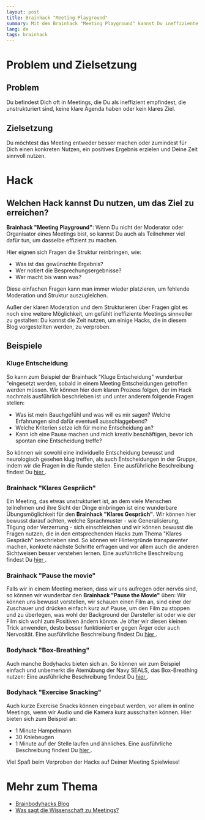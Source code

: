 ```yaml
---
layout: post
title: Brainhack "Meeting Playground"
summary: Mit dem Brainhack "Meeting Playground" kannst Du ineffiziente Meetings mal auf eine andere Weise nutzen und dabei auch noch Spaß haben und lernen.
lang: de
tags: brainhack
---
```


# Problem und Zielsetzung

## Problem
Du befindest Dich oft in Meetings, die Du als ineffizient empfindest, die unstrukturiert sind, keine klare Agenda haben oder kein klares Ziel.

## Zielsetzung
Du möchtest das Meeting entweder besser machen oder zumindest für Dich einen konkreten Nutzen, ein positives Ergebnis erzielen und Deine Zeit sinnvoll nutzen.

# Hack

## Welchen Hack kannst Du nutzen, um das Ziel zu erreichen?
**Brainhack "Meeting Playground"**:
Wenn Du nicht der Moderator oder Organisator eines Meetings bist, so kannst Du auch als Teilnehmer viel dafür tun, um dasselbe effizient zu machen.

Hier eignen sich Fragen die Struktur reinbringen, wie:
- Was ist das gewünschte Ergebnis?
- Wer notiert die Besprechungsergebnisse?
- Wer macht bis wann was?

Diese einfachen Fragen kann man immer wieder platzieren, um fehlende Moderation und Struktur auszugleichen.

Außer der klaren Moderation und dem Strukturieren über Fragen gibt es noch eine weitere Möglichkeit, um gefühlt ineffiziente Meetings sinnvoller zu gestalten:
Du kannst die Zeit nutzen, um einige Hacks, die in diesem Blog vorgestellten werden, zu verproben.

## Beispiele
### Kluge Entscheidung
So kann zum Beispiel der Brainhack "Kluge Entscheidung" wunderbar "eingesetzt werden, sobald in einem Meeting Entscheidungen getroffen werden müssen.
Wir können hier dem klaren Prozess folgen, der im Hack nochmals ausführlich beschrieben ist und unter anderem folgende Fragen stellen:

- Was ist mein Bauchgefühl und was will es mir sagen? Welche Erfahrungen sind dafür eventuell ausschlaggebend?
- Welche Kriterien setze ich für meine Entscheidung an?
- Kann ich eine Pause machen und mich kreativ beschäftigen, bevor ich spontan eine Entscheidung treffe?

So können wir sowohl eine individuelle Entscheidung bewusst und neurologisch gesehen klug treffen, als auch Entscheidungen in der Gruppe, indem wir die Fragen in die Runde stellen.
Eine ausführliche Beschreibung findest Du [hier ](https://brainbodyhacks.github.io/2024/01/08/kluge-entscheidung/).

### Brainhack "Klares Gespräch"
Ein Meeting, das etwas unstrukturiert ist, an dem viele Menschen teilnehmen und ihre Sicht der Dinge einbringen ist eine wunderbare Übungsmöglichkeit für den **Brainhack "Klares Gespräch"**. Wir können hier bewusst darauf achten, welche Sprachmuster - wie Generalisierung, Tilgung oder Verzerrung - sich einschleichen und wir können bewusst die Fragen nutzen, die in den entsprechenden Hacks zum Thema "Klares Gespräch" beschrieben sind. So können wir Hintergründe transparenter machen, konkrete nächste Schritte erfragen und vor allem auch die anderen Sichtweisen besser verstehen lernen.
Eine ausführliche Beschreibung findest Du [hier ](https://brainbodyhacks.github.io/2024/01/21/klares-gespr%C3%A4ch-teil-1/).

### Brainhack "Pause the movie"
Falls wir in einem Meeting merken, dass wir uns aufregen oder nervös sind, so können wir wunderbar den **Brainhack "Pause the Movie"** üben:
Wir können uns bewusst vorstellen, wir schauen einen Film an, sind einer der Zuschauer und drücken einfach kurz auf Pause, um den Film zu stoppen und zu überlegen, was wohl der Background der Darsteller ist oder wie der Film sich wohl zum Positiven ändern könnte. Je öfter wir diesen kleinen Trick anwenden, desto besser funktioniert er gegen Ärger oder auch Nervosität.
Eine ausführliche Beschreibung findest Du [hier ](https://brainbodyhacks.github.io/2024/01/06/brain-hack-pause-the-movie/).

### Bodyhack "Box-Breathing"
Auch manche Bodyhacks bieten sich an. So können wir zum Beispiel einfach und unbemerkt die Atemübung der Navy SEALS, das Box-Breathing nutzen:
Eine ausführliche Beschreibung findest Du [hier ](https://brainbodyhacks.github.io/2024/01/20/box-breathing/).

### Bodyhack "Exercise Snacking"
Auch kurze Exercise Snacks können eingebaut werden, vor allem in online Meetings, wenn wir Audio und die Kamera kurz ausschalten können. Hier bieten sich zum Beispiel an:
- 1 Minute Hampelmann
- 30 Kniebeugen
- 1 Minute auf der Stelle laufen
und ähnliches.
Eine ausführliche Beschreibung findest Du [hier ](https://brainbodyhacks.github.io/2024/01/09/bodyhack-exercise-snacking/).

Viel Spaß beim Verproben der Hacks auf Deiner Meeting Spielwiese!

# Mehr zum Thema
- [Brainbodyhacks Blog](/blog/)
- [Was sagt die Wissenschaft zu Meetings?](https://www.betterwork.uni-hamburg.de/podcasts/was-sagt-wissenschaft-zu-meetings.html)
